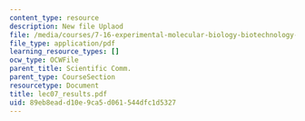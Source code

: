 ```yaml
---
content_type: resource
description: New file Uplaod
file: /media/courses/7-16-experimental-molecular-biology-biotechnology-ii-spring-2005/89eb8eadd10e9ca5d061544dfc1d5327_lec07_results.pdf
file_type: application/pdf
learning_resource_types: []
ocw_type: OCWFile
parent_title: Scientific Comm.
parent_type: CourseSection
resourcetype: Document
title: lec07_results.pdf
uid: 89eb8ead-d10e-9ca5-d061-544dfc1d5327
---
```

